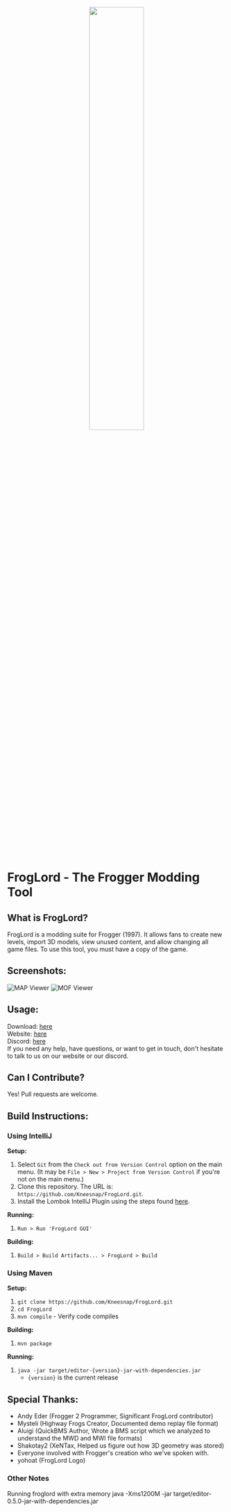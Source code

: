 <p align="center">
<img src="https://github.com/Kneesnap/FrogLord/blob/master/resources/graphics/logo-large.png?raw=true" width="50%" height="50%">
</p>

# FrogLord - The Frogger Modding Tool
## What is FrogLord?
FrogLord is a modding suite for Frogger (1997). It allows fans to create new levels, import 3D models, view unused content, and allow changing all game files.
To use this tool, you must have a copy of the game.

## Screenshots:
![MAP Viewer](https://i.imgur.com/R67Jhao.png)
![MOF Viewer](https://i.imgur.com/dZJwhUm.png)

## Usage:
Download: [here](https://github.com/Kneesnap/FrogLord/releases)  
Website: [here](https://highwayfrogs.net/)  
Discord: [here](https://highwayfrogs.net/thread/26/discord-group)  
If you need any help, have questions, or want to get in touch, don't hesitate to talk to us on our website or our discord.  

## Can I Contribute?
Yes! Pull requests are welcome.  

## Build Instructions:

### Using IntelliJ

**Setup:**
1. Select ``Git`` from the ``Check out from Version Control`` option on the main menu. (It may be ``File > New > Project from Version Control`` if you're not on the main menu.)  
2. Clone this repository. The URL is: ``https://github.com/Kneesnap/FrogLord.git``.
3. Install the Lombok IntelliJ Plugin using the steps found [here](https://projectlombok.org/setup/intellij).

**Running:**
1. ``Run > Run 'FrogLord GUI'``  

**Building:**
1. ``Build > Build Artifacts... > FrogLord > Build``

### Using Maven

**Setup:**
1. ``git clone https://github.com/Kneesnap/FrogLord.git``
2. ``cd FrogLord``
3. ``mvn compile`` - Verify code compiles

**Building:**
1. ``mvn package``

**Running:**
1. ``java -jar target/editor-{version}-jar-with-dependencies.jar`` 
    * `{version}` is the current release

## Special Thanks:
 - Andy Eder (Frogger 2 Programmer, Significant FrogLord contributor)
 - Mysteli (Highway Frogs Creator, Documented demo replay file format)
 - Aluigi (QuickBMS Author, Wrote a BMS script which we analyzed to understand the MWD and MWI file formats)
 - Shakotay2 (XeNTax, Helped us figure out how 3D geometry was stored)
 - Everyone involved with Frogger's creation who we've spoken with.
 - yohoat (FrogLord Logo)


### Other Notes
Running froglord with extra memory
java -Xms1200M -jar target/editor-0.5.0-jar-with-dependencies.jar
